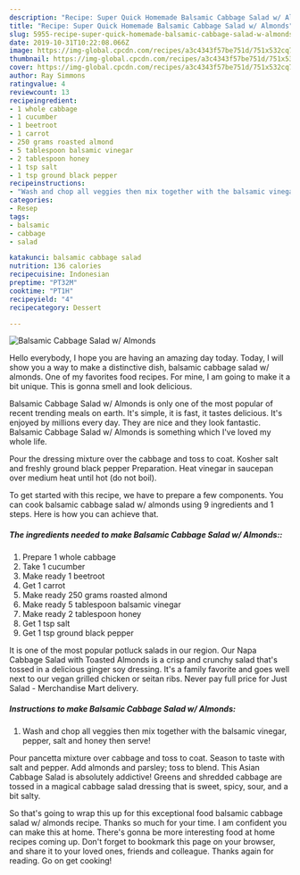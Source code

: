 ```yaml
---
description: "Recipe: Super Quick Homemade Balsamic Cabbage Salad w/ Almonds"
title: "Recipe: Super Quick Homemade Balsamic Cabbage Salad w/ Almonds"
slug: 5955-recipe-super-quick-homemade-balsamic-cabbage-salad-w-almonds
date: 2019-10-31T10:22:08.066Z
image: https://img-global.cpcdn.com/recipes/a3c4343f57be751d/751x532cq70/balsamic-cabbage-salad-w-almonds-recipe-main-photo.jpg
thumbnail: https://img-global.cpcdn.com/recipes/a3c4343f57be751d/751x532cq70/balsamic-cabbage-salad-w-almonds-recipe-main-photo.jpg
cover: https://img-global.cpcdn.com/recipes/a3c4343f57be751d/751x532cq70/balsamic-cabbage-salad-w-almonds-recipe-main-photo.jpg
author: Ray Simmons
ratingvalue: 4
reviewcount: 13
recipeingredient:
- 1 whole cabbage
- 1 cucumber
- 1 beetroot
- 1 carrot
- 250 grams roasted almond
- 5 tablespoon balsamic vinegar
- 2 tablespoon honey
- 1 tsp salt
- 1 tsp ground black pepper
recipeinstructions:
- "Wash and chop all veggies then mix together with the balsamic vinegar, pepper, salt and honey then serve!"
categories:
- Resep
tags:
- balsamic
- cabbage
- salad

katakunci: balsamic cabbage salad
nutrition: 136 calories
recipecuisine: Indonesian
preptime: "PT32M"
cooktime: "PT1H"
recipeyield: "4"
recipecategory: Dessert

---
```



![Balsamic Cabbage Salad w/ Almonds](https://img-global.cpcdn.com/recipes/a3c4343f57be751d/751x532cq70/balsamic-cabbage-salad-w-almonds-recipe-main-photo.jpg)

Hello everybody, I hope you are having an amazing day today. Today, I will show you a way to make a distinctive dish, balsamic cabbage salad w/ almonds. One of my favorites food recipes. For mine, I am going to make it a bit unique. This is gonna smell and look delicious.

Balsamic Cabbage Salad w/ Almonds is only one of the most popular of recent trending meals on earth. It's simple, it is fast, it tastes delicious. It's enjoyed by millions every day. They are nice and they look fantastic. Balsamic Cabbage Salad w/ Almonds is something which I've loved my whole life.

Pour the dressing mixture over the cabbage and toss to coat. Kosher salt and freshly ground black pepper Preparation. Heat vinegar in saucepan over medium heat until hot (do not boil).


To get started with this recipe, we have to prepare a few components. You can cook balsamic cabbage salad w/ almonds using 9 ingredients and 1 steps. Here is how you can achieve that.

##### The ingredients needed to make Balsamic Cabbage Salad w/ Almonds::

1. Prepare 1 whole cabbage
1. Take 1 cucumber
1. Make ready 1 beetroot
1. Get 1 carrot
1. Make ready 250 grams roasted almond
1. Make ready 5 tablespoon balsamic vinegar
1. Make ready 2 tablespoon honey
1. Get 1 tsp salt
1. Get 1 tsp ground black pepper


It is one of the most popular potluck salads in our region. Our Napa Cabbage Salad with Toasted Almonds is a crisp and crunchy salad that&#39;s tossed in a delicious ginger soy dressing. It&#39;s a family favorite and goes well next to our vegan grilled chicken or seitan ribs. Never pay full price for Just Salad - Merchandise Mart delivery. 

##### Instructions to make Balsamic Cabbage Salad w/ Almonds:

1. Wash and chop all veggies then mix together with the balsamic vinegar, pepper, salt and honey then serve!


Pour pancetta mixture over cabbage and toss to coat. Season to taste with salt and pepper. Add almonds and parsley; toss to blend. This Asian Cabbage Salad is absolutely addictive! Greens and shredded cabbage are tossed in a magical cabbage salad dressing that is sweet, spicy, sour, and a bit salty. 

So that's going to wrap this up for this exceptional food balsamic cabbage salad w/ almonds recipe. Thanks so much for your time. I am confident you can make this at home. There's gonna be more interesting food at home recipes coming up. Don't forget to bookmark this page on your browser, and share it to your loved ones, friends and colleague. Thanks again for reading. Go on get cooking!
